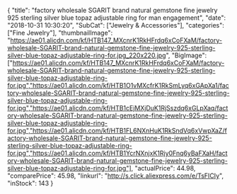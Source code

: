 {
	"title": "factory wholesale SGARIT brand natural gemstone fine jewelry 925 sterling silver blue topaz adjustable ring for man engagement",
	"date": "2018-10-31 10:30:20",
	"SubCat": ["Jewelry & Accessories"],
	"categories": ["Fine Jewelry"],
	"thumbnailImage": "https://ae01.alicdn.com/kf/HTB147_MXcnrK1RkHFrdq6xCoFXaM/factory-wholesale-SGARIT-brand-natural-gemstone-fine-jewelry-925-sterling-silver-blue-topaz-adjustable-ring-for.jpg_220x220.jpg",
	"BigImage": ["https://ae01.alicdn.com/kf/HTB147_MXcnrK1RkHFrdq6xCoFXaM/factory-wholesale-SGARIT-brand-natural-gemstone-fine-jewelry-925-sterling-silver-blue-topaz-adjustable-ring-for.jpg","https://ae01.alicdn.com/kf/HTB1O1vMXcfrK1RkSmLyq6xGApXa1/factory-wholesale-SGARIT-brand-natural-gemstone-fine-jewelry-925-sterling-silver-blue-topaz-adjustable-ring-for.jpg","https://ae01.alicdn.com/kf/HTB1cEjMXjDuK1RjSszdq6xGLpXaq/factory-wholesale-SGARIT-brand-natural-gemstone-fine-jewelry-925-sterling-silver-blue-topaz-adjustable-ring-for.jpg","https://ae01.alicdn.com/kf/HTB1FL6NXnHuK1RkSndVq6xVwpXaZ/factory-wholesale-SGARIT-brand-natural-gemstone-fine-jewelry-925-sterling-silver-blue-topaz-adjustable-ring-for.jpg","https://ae01.alicdn.com/kf/HTB1YcrNXnjxK1Rjy0Fnq6yBaFXaH/factory-wholesale-SGARIT-brand-natural-gemstone-fine-jewelry-925-sterling-silver-blue-topaz-adjustable-ring-for.jpg"],
	"actualPrice": 44.98,
	"comparePrice": 45.98,
	"linkurl": "http://s.click.aliexpress.com/e/TsFICIy",
	"inStock": 143
}
